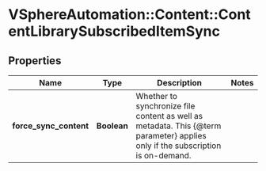 # VSphereAutomation::Content::ContentLibrarySubscribedItemSync

## Properties
Name | Type | Description | Notes
------------ | ------------- | ------------- | -------------
**force_sync_content** | **Boolean** | Whether to synchronize file content as well as metadata. This {@term parameter} applies only if the subscription is on-demand. | 


